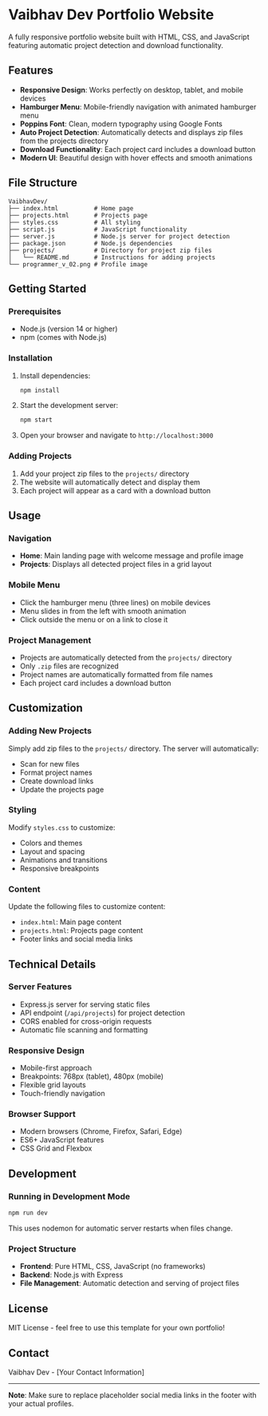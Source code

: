# Vaibhav Dev Portfolio Website

A fully responsive portfolio website built with HTML, CSS, and JavaScript featuring automatic project detection and download functionality.

## Features

- **Responsive Design**: Works perfectly on desktop, tablet, and mobile devices
- **Hamburger Menu**: Mobile-friendly navigation with animated hamburger menu
- **Poppins Font**: Clean, modern typography using Google Fonts
- **Auto Project Detection**: Automatically detects and displays zip files from the projects directory
- **Download Functionality**: Each project card includes a download button
- **Modern UI**: Beautiful design with hover effects and smooth animations

## File Structure

```
VaibhavDev/
├── index.html          # Home page
├── projects.html       # Projects page
├── styles.css          # All styling
├── script.js           # JavaScript functionality
├── server.js           # Node.js server for project detection
├── package.json        # Node.js dependencies
├── projects/           # Directory for project zip files
│   └── README.md       # Instructions for adding projects
└── programmer_v_02.png # Profile image
```

## Getting Started

### Prerequisites

- Node.js (version 14 or higher)
- npm (comes with Node.js)

### Installation

1. Install dependencies:
   ```bash
   npm install
   ```

2. Start the development server:
   ```bash
   npm start
   ```

3. Open your browser and navigate to `http://localhost:3000`

### Adding Projects

1. Add your project zip files to the `projects/` directory
2. The website will automatically detect and display them
3. Each project will appear as a card with a download button

## Usage

### Navigation
- **Home**: Main landing page with welcome message and profile image
- **Projects**: Displays all detected project files in a grid layout

### Mobile Menu
- Click the hamburger menu (three lines) on mobile devices
- Menu slides in from the left with smooth animation
- Click outside the menu or on a link to close it

### Project Management
- Projects are automatically detected from the `projects/` directory
- Only `.zip` files are recognized
- Project names are automatically formatted from file names
- Each project card includes a download button

## Customization

### Adding New Projects
Simply add zip files to the `projects/` directory. The server will automatically:
- Scan for new files
- Format project names
- Create download links
- Update the projects page

### Styling
Modify `styles.css` to customize:
- Colors and themes
- Layout and spacing
- Animations and transitions
- Responsive breakpoints

### Content
Update the following files to customize content:
- `index.html`: Main page content
- `projects.html`: Projects page content
- Footer links and social media links

## Technical Details

### Server Features
- Express.js server for serving static files
- API endpoint (`/api/projects`) for project detection
- CORS enabled for cross-origin requests
- Automatic file scanning and formatting

### Responsive Design
- Mobile-first approach
- Breakpoints: 768px (tablet), 480px (mobile)
- Flexible grid layouts
- Touch-friendly navigation

### Browser Support
- Modern browsers (Chrome, Firefox, Safari, Edge)
- ES6+ JavaScript features
- CSS Grid and Flexbox

## Development

### Running in Development Mode
```bash
npm run dev
```
This uses nodemon for automatic server restarts when files change.

### Project Structure
- **Frontend**: Pure HTML, CSS, JavaScript (no frameworks)
- **Backend**: Node.js with Express
- **File Management**: Automatic detection and serving of project files

## License

MIT License - feel free to use this template for your own portfolio!

## Contact

Vaibhav Dev - [Your Contact Information]

---

**Note**: Make sure to replace placeholder social media links in the footer with your actual profiles.
